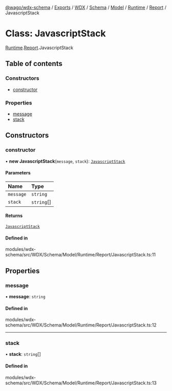 [@wago/wdx-schema](../README.md) / [Exports](../modules.md) / [WDX](../modules/WDX.md) / [Schema](../modules/WDX.Schema.md) / [Model](../modules/WDX.Schema.Model.md) / [Runtime](../modules/WDX.Schema.Model.Runtime.md) / [Report](../modules/WDX.Schema.Model.Runtime.Report.md) / JavascriptStack

# Class: JavascriptStack

[Runtime](../modules/WDX.Schema.Model.Runtime.md).[Report](../modules/WDX.Schema.Model.Runtime.Report.md).JavascriptStack

## Table of contents

### Constructors

- [constructor](WDX.Schema.Model.Runtime.Report.JavascriptStack.md#constructor)

### Properties

- [message](WDX.Schema.Model.Runtime.Report.JavascriptStack.md#message)
- [stack](WDX.Schema.Model.Runtime.Report.JavascriptStack.md#stack)

## Constructors

### constructor

• **new JavascriptStack**(`message`, `stack`): [`JavascriptStack`](WDX.Schema.Model.Runtime.Report.JavascriptStack.md)

#### Parameters

| Name | Type |
| :------ | :------ |
| `message` | `string` |
| `stack` | `string`[] |

#### Returns

[`JavascriptStack`](WDX.Schema.Model.Runtime.Report.JavascriptStack.md)

#### Defined in

modules/wdx-schema/src/WDX/Schema/Model/Runtime/Report/JavascriptStack.ts:11

## Properties

### message

• **message**: `string`

#### Defined in

modules/wdx-schema/src/WDX/Schema/Model/Runtime/Report/JavascriptStack.ts:12

___

### stack

• **stack**: `string`[]

#### Defined in

modules/wdx-schema/src/WDX/Schema/Model/Runtime/Report/JavascriptStack.ts:13
